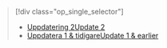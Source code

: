 > [!div class="op_single_selector"]
> * [<span data-ttu-id="18ec8-101">Uppdatering 2</span><span class="sxs-lookup"><span data-stu-id="18ec8-101">Update 2</span></span>](../articles/storsimple/storsimple-clone-volume-u2.md)
> * [<span data-ttu-id="18ec8-102">Uppdatera 1 & tidigare</span><span class="sxs-lookup"><span data-stu-id="18ec8-102">Update 1 & earlier</span></span>](../articles/storsimple/storsimple-clone-volume.md)
> 
> 

